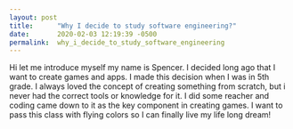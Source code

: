 ```yaml
---
layout: post
title:      "Why I decide to study software engineering?"
date:       2020-02-03 12:19:39 -0500
permalink:  why_i_decide_to_study_software_engineering
---
```



Hi let me introduce myself my name is Spencer. I decided long ago that I want to create games and apps. I made this decision when I was in 5th grade. I always loved the concept of creating something from scratch, but i never had the correct tools or knowledge for it. I did some reacher and coding came down to it as the key component in creating games. I want to pass this class with flying colors so I can finally live my life long dream!
